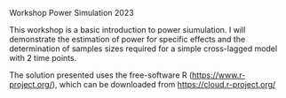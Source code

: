 Workshop Power Simulation 2023

This workshop is a basic introduction to power siumulation. I will demonstrate the estimation of power for specific effects and the determination of samples sizes required for a simple cross-lagged model with 2 time points.

The solution presented uses the free-software R (https://www.r-project.org/), which can be downloaded from https://cloud.r-project.org/

